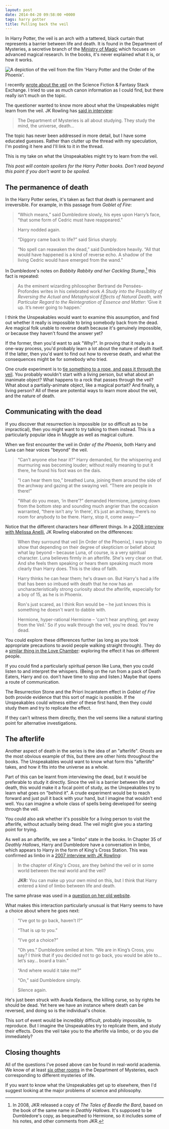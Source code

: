 ```yaml
---
layout: post
date: 2014-04-20 09:58:00 +0000
tags: harry potter
title: Pulling back the veil
---
```


In Harry Potter, the veil is an arch with a tattered, black curtain that represents a barrier between life and death. It is found in the Department of Mysteries, a secretive branch of the [Ministry of Magic](http://en.wikipedia.org/wiki/Ministry_of_Magic##Department_of_Mysteries) which focuses on advanced magical research. In the books, it's never explained what it is, or how it works.

![A depiction of the veil from the film 'Harry Potter and the Order of the Phoenix'.](/images/2014/deathly-veil.jpg)

I recently [wrote about the veil](http://scifi.stackexchange.com/q/54280/3567) on the Science Fiction & Fantasy Stack Exchange. I tried to use as much canon information as I could find, but there really isn't much on the topic.

The questioner wanted to know more about what the Unspeakables might learn from the veil. JK Rowling has [said in interview](http://www.accio-quote.org/articles/2005/0705-tlc_mugglenet-anelli-3.htm):

> The Department of Mysteries is all about studying. They study the mind, the universe, death…

The topic has never been addressed in more detail, but I have some educated guesses. Rather than clutter up the thread with my speculation, I'm posting it here and I'll link to it in the thread.

This is my take on what the Unspeakables might try to learn from the veil.

*This post will contain spoilers for the Harry Potter books. Don't read beyond this point if you don't want to be spoiled.*

<!-- summary -->

## The permanence of death

In the Harry Potter series, it's taken as fact that death is permanent and irreversible. For example, in this passage from *Goblet of Fire*:

> “Which means,” said Dumbledore slowly, his eyes upon Harry’s face, “that some form of Cedric must have reappeared.”

> Harry nodded again.

> “Diggory came back to life?” said Sirius sharply.

> “No spell can reawaken the dead,” said Dumbledore heavily. “All that would have happened is a kind of reverse echo. A shadow of the living Cedric would have emerged from the wand.”

In Dumbledore's notes on *Babbity Rabbity and her Cackling Stump*,[^bb] this fact is repeated:

> As the eminent wizarding philosopher Bertrand de Pensées-Profondes writes in his celebrated work *A Study into the Possibility of Reversing the Actual and Metaphysical Effects of Natural Death, with Particular Regard to the Reintegration of Essence and Matter*: ‘Give it up. It’s never going to happen.'

I think the Unspeakables would want to examine this assumption, and find out whether it really is impossible to bring somebody back from the dead. Are magical folk unable to reverse death because it's genuinely impossible, or because they haven't found the answer yet?

If the former, then you'd want to ask "Why?". In proving that it really is a one-way process, you'd probably learn a lot about the nature of death itself. If the latter, then you'd want to find out how to reverse death, and what the consequences might be for somebody who tried.

One crude experiment is to [tie something to a rope, and pass it through the veil](http://scifi.stackexchange.com/q/21725/3567). You probably wouldn't start with a living person, but what about an inanimate object? What happens to a rock that passes through the veil? What about a partially-animate object, like a magical portait? And finally, a living person? All of these are potential ways to learn more about the veil, and the nature of death.

[^bb]: In 2008, JKR released a copy of *The Tales of Beedle the Bard*, based on the book of the same name in *Deathly Hallows*. It's supposed to be Dumbledore's copy, as bequeathed to Hermione, so it includes some of his notes, and other comments from JKR.

## Communicating with the dead

If you discover that resurrection is impossible (or so difficult as to be impractical), then you might want to try talking to them instead. This is a particularly popular idea in Muggle as well as magical culture.

When we first encounter the veil in *Order of the Phoenix*, both Harry and Luna can hear voices "beyond" the veil.

> “Can’t anyone else hear it?” Harry demanded, for the whispering and murmuring was becoming louder; without really meaning to put it there, he found his foot was on the dais.

> “I can hear them too,” breathed Luna, joining them around the side of the archway and gazing at the swaying veil. “There are people in there!”

> “What do you mean, ‘in there’?” demanded Hermione, jumping down from the bottom step and sounding much angrier than the occasion warranted, “there isn’t any ‘in there’, it’s just an archway, there’s no room for anybody to be there. Harry, stop it, come away—”

Notice that the different characters hear different things. In a [2008 interview with Melissa Anelli](http://web.archive.org/web/20081112084720/http://harryahistory.com/2008/09/more-about-that-veil.html), JK&nbsp;Rowling elaborated on the differences:

> When they surround that veil [in Order of the Phoenix], I was trying to show that depending on their degree of skepticism or belief about what lay beyond – because Luna, of course, is a very spiritual character. Luna believes firmly in an afterlife. She's very clear on that. And she feels them speaking or hears them speaking much more clearly than Harry does. This is the idea of faith.

> Harry thinks he can hear them; he's drawn on. But Harry's had a life that has been so imbued with death that he now has an uncharacteristically strong curiosity about the afterlife, especially for a boy of 15, as he is in Phoenix.

> Ron's just scared, as I think Ron would be – he just knows this is something he doesn't want to dabble with.

> Hermione, hyper-rational Hermione – 'can't hear anything, get away from the Veil.' So if you walk through the veil, you're dead. You're dead.

You could explore these differences further (as long as you took appropriate precautions to avoid people walking straight through). They do a [similar thing in the Love Chamber](http://scifi.stackexchange.com/q/30766/3567): exploring the effect it has on different people.

If you could find a particularly spiritual person like Luna, then you could listen to and interpret the whispers. (Being on the run from a pack of Death Eaters, Harry and co. don't have time to stop and listen.) Maybe that opens a route of communication.

The Resurrection Stone and the Priori Incantatem effect in *Goblet of Fire* both provide evidence that this sort of magic is possible. If the Unspeakables could witness either of these first hand, then they could study them and try to replicate the effect.

If they can't witness them directly, then the veil seems like a natural starting point for alternative investigations.

## The afterlife

Another aspect of death in the series is the idea of an "afterlife". Ghosts are the most obvious example of this, but there are other hints throughout the books. The Unspeakables would want to know what form this "afterlife" takes, and how it fits into the universe as a whole.

Part of this can be learnt from interviewing the dead, but it would be preferable to study it directly. Since the veil is a barrier between life and death, this would make it a focal point of study, as the Unspeakables try to learn what goes on "behind it". A crude experiment would be to reach forward and just pull it back with your hand, but I imagine that wouldn't end well. You can imagine a whole class of spells being developed for seeing through the veil.

You could also ask whether it's possible for a living person to visit the afterlife, without actually being dead. The veil might give you a starting point for trying.

As well as an afterlife, we see a "limbo" state in the books. In Chapter&nbsp;35 of *Deathly Hallows*, Harry and Dumbledore have a conversation in limbo, which appears to Harry in the form of King's Cross Station. This was confirmed as limbo in a [2007 interview with JK&nbsp;Rowling](http://www.accio-quote.org/articles/2007/0730-bloomsbury-chat.html):

> In the chapter of *King's Cross*, are they behind the veil or in some world between the real world and the veil?

> **JKR:** You can make up your own mind on this, but I think that Harry entered a kind of limbo between life and death.

The same phrase was used in a [question on her old website](http://web.archive.org/web/20090315040206/http://www.jkrowling.com/textonly/en/faq_view.cfm?id=121).

What makes this interaction particularly unusual is that Harry seems to have a choice about where he goes next:

> “I’ve got to go back, haven’t I?”

> “That is up to you.”

> “I’ve got a choice?”

> “Oh yes.” Dumbledore smiled at him. “We are in King’s Cross, you say? I think that if you decided not to go back, you would be able to… let’s say… board a train.”

> “And where would it take me?”

> “On,” said Dumbledore simply.

> Silence again.

He's just been struck with Avada Kedavra, the killing curse, so by rights he should be dead. Yet here we have an instance where death can be reversed, and doing so is the individual's choice.

This sort of event would be incredibly difficult, probably impossible, to reproduce. But I imagine the Unspeakables try to replicate them, and study their effects. Does the veil take you to the afterlife via limbo, or do you die immediately?

## Closing thoughts

All of the questions I've posed above can be found in real-world academia. We know of at least [six other rooms](http://en.wikipedia.org/wiki/Ministry_of_magic##Department_of_Mysteries) in the Department of Mysteries, each corresponding to different mysteries of life.

If you want to know what the Unspeakables get up to elsewhere, then I'd suggest looking at the major problems of science and philosophy.
